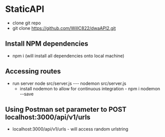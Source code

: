 # StaticAPI

* clone git repo
* git clone https://github.com/WillC822/dwaAPI2.git

## Install NPM dependencies

* npm i (will install all dependencies onto local machine)

## Accessing routes

* run server node src/server.js   ---  nodemon src/server.js
  * install nodemon to allow for continuous integration - npm i nodemon --save

## Using Postman set parameter to __POST localhost:3000/api/v1/urls__
* localhost:3000/api/v1/urls  - will access random urlstring
